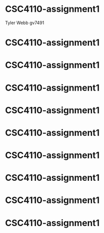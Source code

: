 # CSC4110-assignment1
Tyler Webb
gv7491
# CSC4110-assignment1
# CSC4110-assignment1
# CSC4110-assignment1
# CSC4110-assignment1
# CSC4110-assignment1
# CSC4110-assignment1
# CSC4110-assignment1
# CSC4110-assignment1
# CSC4110-assignment1
